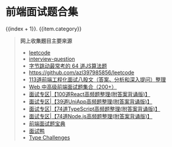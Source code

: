 <script setup>
import Back from "./components/Back.vue";
import fileData from './fileData.json';
import { withBase } from 'vitepress';

const list = fileData.sort((a,b)=>a.order-b.order)
</script>

# 前端面试题合集

<p></p>
<Back/>

<p v-for="(item,index) in fileData" :key="item.category">
<a  :href="withBase(`category/${item.category}`)">{{index + 1}}. {{item.category}}</a>
</p>


> **网上收集题目主要来源**
> - [leetcode](https://leetcode.cn/problemset/)
> - [interview-question](https://github.com/pro-collection/interview-question/issues?page=1)
> - [字节跳动最常考的 64 道JS算法题](https://segmentfault.com/a/1190000039801667)
> - https://github.com/azl397985856/leetcode
> - [113道前端工程化面试八股文（答案、分析和深入提问）整理](https://blog.csdn.net/ocean2103/article/details/142679336)
> - [Web 中高级前端面试题集合（200+）](https://segmentfault.com/a/1190000021966814)
> - [面试专区|【100道React高频题整理(附答案背诵版)】](https://blog.csdn.net/qq_40522090/article/details/139922740)
> - [面试专区|【39道UniApp高频题整理(附答案背诵版)】](http://blog.csdn.net/qq_40522090/article/details/139922669)
> - [面试专区|【74道TypeScript高频题整理(附答案背诵版)】](https://blog.csdn.net/qq_40522090/article/details/139922650)
> - [面试专区|【74道Node.js高频题整理(附答案背诵版)】](https://blog.csdn.net/qq_40522090/article/details/139738677)
> - [前端面试题宝典](https://fe.ecool.fun/)
> - [面试鸭](https://www.mianshiya.com/)
> - [Type Challenges](https://github.com/type-challenges/type-challenges/blob/main/README.zh-CN.md)
